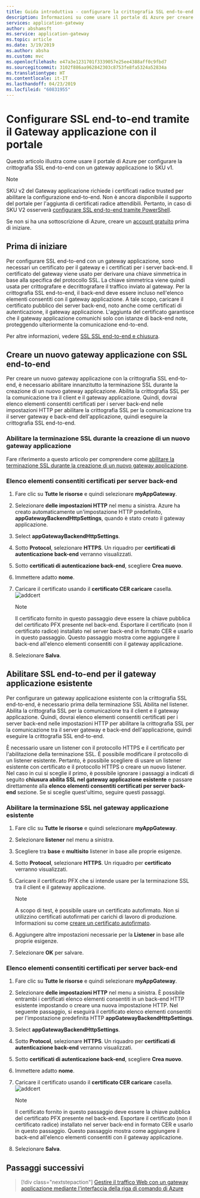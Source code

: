 ```yaml
---
title: Guida introduttiva - configurare la crittografia SSL end-to-end con il Gateway applicazione di Azure - portale di Azure | Microsoft Docs
description: Informazioni su come usare il portale di Azure per creare un Gateway applicazione di Azure con crittografia SSL end-to-end.
services: application-gateway
author: abshamsft
ms.service: application-gateway
ms.topic: article
ms.date: 3/19/2019
ms.author: absha
ms.custom: mvc
ms.openlocfilehash: e47a3e1231701f3339057e25ee4388aff0c9fbd7
ms.sourcegitcommit: 3102f886aa962842303c8753fe8fa5324a52834a
ms.translationtype: HT
ms.contentlocale: it-IT
ms.lasthandoff: 04/23/2019
ms.locfileid: "60831955"
---
```

# <a name="configure-end-to-end-ssl-by-using-application-gateway-with-the-portal"></a>Configurare SSL end-to-end tramite il Gateway applicazione con il portale

Questo articolo illustra come usare il portale di Azure per configurare la crittografia SSL end-to-end con un gateway applicazione lo SKU v1.  

> [!NOTE]
> SKU v2 del Gateway applicazione richiede i certificati radice trusted per abilitare la configurazione end-to-end. Non è ancora disponibile il supporto del portale per l'aggiunta di certificati radice attendibili. Pertanto, in caso di SKU V2 osserverà [configurare SSL end-to-end tramite PowerShell](https://docs.microsoft.com/azure/application-gateway/application-gateway-end-to-end-ssl-powershell).

Se non si ha una sottoscrizione di Azure, creare un [account gratuito](https://azure.microsoft.com/free/?WT.mc_id=A261C142F) prima di iniziare.

## <a name="before-you-begin"></a>Prima di iniziare

Per configurare SSL end-to-end con un gateway applicazione, sono necessari un certificato per il gateway e i certificati per i server back-end. Il certificato del gateway viene usato per derivare una chiave simmetrica in base alla specifica del protocollo SSL. La chiave simmetrica viene quindi usata per crittografare e decrittografare il traffico inviato al gateway. Per la crittografia SSL end-to-end, il back-end deve essere incluso nell'elenco elementi consentiti con il gateway applicazione. A tale scopo, caricare il certificato pubblico dei server back-end, noto anche come certificati di autenticazione, il gateway applicazione. L'aggiunta del certificato garantisce che il gateway applicazione comunichi solo con istanze di back-end note, proteggendo ulteriormente la comunicazione end-to-end.

Per altre informazioni, vedere [SSL SSL end-to-end e chiusura](https://docs.microsoft.com/azure/application-gateway/ssl-overview).

## <a name="create-a-new-application-gateway-with-end-to-end-ssl"></a>Creare un nuovo gateway applicazione con SSL end-to-end

Per creare un nuovo gateway applicazione con la crittografia SSL end-to-end, è necessario abilitare innanzitutto la terminazione SSL durante la creazione di un nuovo gateway applicazione. Abilita la crittografia SSL per la comunicazione tra il client e il gateway applicazione. Quindi, dovrai elenco elementi consentiti certificati per i server back-end nelle impostazioni HTTP per abilitare la crittografia SSL per la comunicazione tra il server gateway e back-end dell'applicazione, quindi eseguire la crittografia SSL end-to-end.

### <a name="enable-ssl-termination-while-creating-a-new-application-gateway"></a>Abilitare la terminazione SSL durante la creazione di un nuovo gateway applicazione

Fare riferimento a questo articolo per comprendere come [abilitare la terminazione SSL durante la creazione di un nuovo gateway applicazione](https://docs.microsoft.com/azure/application-gateway/create-ssl-portal).

### <a name="whitelist-certificates-for-backend-servers"></a>Elenco elementi consentiti certificati per server back-end

1. Fare clic su **Tutte le risorse** e quindi selezionare **myAppGateway**.

2. Selezionare **delle impostazioni HTTP** nel menu a sinistra. Azure ha creato automaticamente un'impostazione HTTP predefinito, **appGatewayBackendHttpSettings**, quando è stato creato il gateway applicazione. 

3. Select **appGatewayBackendHttpSettings**.

4. Sotto **Protocol**, selezionare **HTTPS**. Un riquadro per **certificati di autenticazione back-end** verranno visualizzati. 

5. Sotto **certificati di autenticazione back-end**, scegliere **Crea nuovo**.

6. Immettere adatto **nome**.

7. Caricare il certificato usando il **certificato CER caricare** casella.![ addcert](./media/end-to-end-ssl-portal/addcert.png)

   > [!NOTE]
   > Il certificato fornito in questo passaggio deve essere la chiave pubblica del certificato PFX presente nel back-end. Esportare il certificato (non il certificato radice) installato nel server back-end in formato CER e usarlo in questo passaggio. Questo passaggio mostra come aggiungere il back-end all'elenco elementi consentiti con il gateway applicazione.

8. Selezionare **Salva**.

## <a name="enable-end-to-end-ssl-for-existing-application-gateway"></a>Abilitare SSL end-to-end per il gateway applicazione esistente

Per configurare un gateway applicazione esistente con la crittografia SSL end-to-end, è necessario prima della terminazione SSL Abilita nel listener. Abilita la crittografia SSL per la comunicazione tra il client e il gateway applicazione. Quindi, dovrai elenco elementi consentiti certificati per i server back-end nelle impostazioni HTTP per abilitare la crittografia SSL per la comunicazione tra il server gateway e back-end dell'applicazione, quindi eseguire la crittografia SSL end-to-end.

È necessario usare un listener con il protocollo HTTPS e il certificato per l'abilitazione della terminazione SSL. È possibile modificare il protocollo di un listener esistente. Pertanto, è possibile scegliere di usare un listener esistente con certificato e il protocollo HTTPS o creare un nuovo listener. Nel caso in cui si sceglie il primo, è possibile ignorare i passaggi a indicati di seguito **chiusura abilita SSL nel gateway applicazione esistente** e passare direttamente alla **elenco elementi consentiti certificati per server back-end** sezione. Se si sceglie quest'ultimo, seguire questi passaggi. 

### <a name="enable-ssl-termination-in-existing-application-gateway"></a>Abilitare la terminazione SSL nel gateway applicazione esistente

1. Fare clic su **Tutte le risorse** e quindi selezionare **myAppGateway**.

2. Selezionare **listener** nel menu a sinistra.

3. Scegliere tra **base** e **multisito** listener in base alle proprie esigenze.

4. Sotto **Protocol**, selezionare **HTTPS**. Un riquadro per **certificato** verranno visualizzati.

5. Caricare il certificato PFX che si intende usare per la terminazione SSL tra il client e il gateway applicazione.

   > [!NOTE]
   > A scopo di test, è possibile usare un certificato autofirmato. Non si utilizzino certificati autofirmati per carichi di lavoro di produzione. Informazioni su come [creare un certificato autofirmato](https://docs.microsoft.com/azure/application-gateway/create-ssl-portal#create-a-self-signed-certificate).

6. Aggiungere altre impostazioni necessarie per la **Listener** in base alle proprie esigenze.

7. Selezionare **OK** per salvare.

### <a name="whitelist-certificates-for-backend-servers"></a>Elenco elementi consentiti certificati per server back-end

1. Fare clic su **Tutte le risorse** e quindi selezionare **myAppGateway**.

2. Selezionare **delle impostazioni HTTP** nel menu a sinistra. È possibile entrambi i certificati elenco elementi consentiti in un back-end HTTP esistente impostando o creare una nuova impostazione HTTP. Nel seguente passaggio, si eseguirà il certificato elenco elementi consentiti per l'impostazione predefinita HTTP **appGatewayBackendHttpSettings**.

3. Select **appGatewayBackendHttpSettings**.

4. Sotto **Protocol**, selezionare **HTTPS**. Un riquadro per **certificati di autenticazione back-end** verranno visualizzati. 

5. Sotto **certificati di autenticazione back-end**, scegliere **Crea nuovo**.

6. Immettere adatto **nome**.

7. Caricare il certificato usando il **certificato CER caricare** casella.![ addcert](./media/end-to-end-ssl-portal/addcert.png)

   > [!NOTE]
   > Il certificato fornito in questo passaggio deve essere la chiave pubblica del certificato PFX presente nel back-end. Esportare il certificato (non il certificato radice) installato nel server back-end in formato CER e usarlo in questo passaggio. Questo passaggio mostra come aggiungere il back-end all'elenco elementi consentiti con il gateway applicazione.

8. Selezionare **Salva**.

## <a name="next-steps"></a>Passaggi successivi

> [!div class="nextstepaction"]
> [Gestire il traffico Web con un gateway applicazione mediante l'interfaccia della riga di comando di Azure](./tutorial-manage-web-traffic-cli.md)
